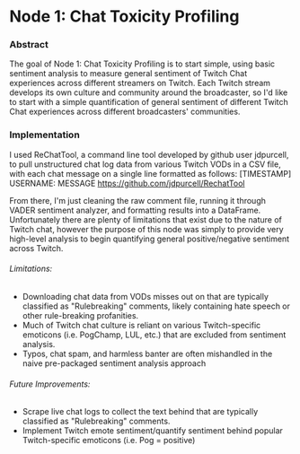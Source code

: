 # Node 1: Chat Toxicity Profiling

### Abstract
The goal of Node 1: Chat Toxicity Profiling is to start simple, using basic sentiment analysis to measure general sentiment of Twitch Chat experiences across different streamers on Twitch. Each Twitch stream develops its own culture and community around the broadcaster, so I'd like to start with a simple quantification of general sentiment of different Twitch Chat experiences across different broadcasters' communities. 

### Implementation 
I used ReChatTool, a command line tool developed by github user jdpurcell, to pull unstructured chat log data from various Twitch VODs in a CSV file, with each chat message on a single line formatted as follows: 
[TIMESTAMP] USERNAME: MESSAGE
https://github.com/jdpurcell/RechatTool

From there, I'm just cleaning the raw comment file, running it through VADER sentiment analyzer, and formatting results into a DataFrame. Unfortunately there are plenty of limitations that exist due to the nature of Twitch chat, however the purpose of this node was simply to provide very high-level analysis to begin quantifying general positive/negative sentiment across Twitch. 

###### Limitations:
- Downloading chat data from VODs misses out on <deleted messages> that are typically classified as "Rulebreaking" comments, likely containing hate speech or other rule-breaking profanities.
- Much of Twitch chat culture is reliant on various Twitch-specific emoticons (i.e. PogChamp, LUL, etc.) that are excluded from sentiment analysis.
- Typos, chat spam, and harmless banter are often mishandled in the naive pre-packaged sentiment analysis approach

###### Future Improvements: 
- Scrape live chat logs to collect the text behind <deleted messages> that are typically classified as "Rulebreaking" comments.
- Implement Twitch emote sentiment/quantify sentiment behind popular Twitch-specific emoticons (i.e. Pog = positive)

